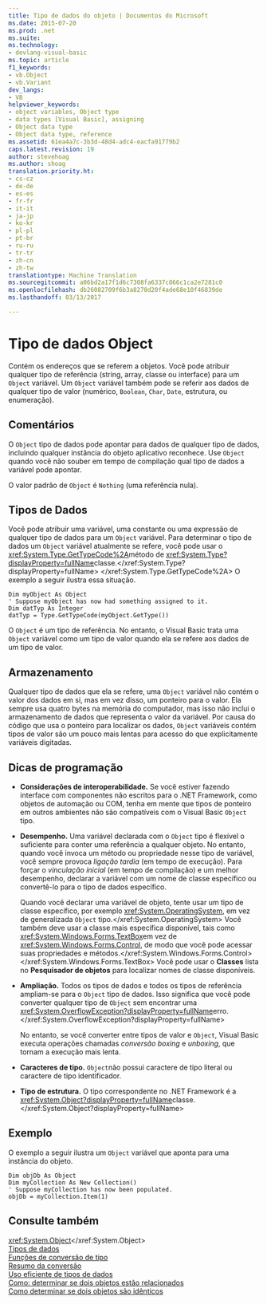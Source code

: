 ```yaml
---
title: Tipo de dados do objeto | Documentos do Microsoft
ms.date: 2015-07-20
ms.prod: .net
ms.suite: 
ms.technology:
- devlang-visual-basic
ms.topic: article
f1_keywords:
- vb.Object
- vb.Variant
dev_langs:
- VB
helpviewer_keywords:
- object variables, Object type
- data types [Visual Basic], assigning
- Object data type
- Object data type, reference
ms.assetid: 61ea4a7c-3b3d-48d4-adc4-eacfa91779b2
caps.latest.revision: 19
author: stevehoag
ms.author: shoag
translation.priority.ht:
- cs-cz
- de-de
- es-es
- fr-fr
- it-it
- ja-jp
- ko-kr
- pl-pl
- pt-br
- ru-ru
- tr-tr
- zh-cn
- zh-tw
translationtype: Machine Translation
ms.sourcegitcommit: a06bd2a17f1d6c7308fa6337c866c1ca2e7281c0
ms.openlocfilehash: db26082709f6b3a8278d20f4ade68e10f46839de
ms.lasthandoff: 03/13/2017

---
```

# <a name="object-data-type"></a>Tipo de dados Object
Contém os endereços que se referem a objetos. Você pode atribuir qualquer tipo de referência (string, array, classe ou interface) para um `Object` variável. Um `Object` variável também pode se referir aos dados de qualquer tipo de valor (numérico, `Boolean`, `Char`, `Date`, estrutura, ou enumeração).  
  
## <a name="remarks"></a>Comentários  
 O `Object` tipo de dados pode apontar para dados de qualquer tipo de dados, incluindo qualquer instância do objeto aplicativo reconhece. Use `Object` quando você não souber em tempo de compilação qual tipo de dados a variável pode apontar.  
  
 O valor padrão de `Object` é `Nothing` (uma referência nula).  
  
## <a name="data-types"></a>Tipos de Dados  
 Você pode atribuir uma variável, uma constante ou uma expressão de qualquer tipo de dados para um `Object` variável. Para determinar o tipo de dados um `Object` variável atualmente se refere, você pode usar o <xref:System.Type.GetTypeCode%2A>método de <xref:System.Type?displayProperty=fullName>classe.</xref:System.Type?displayProperty=fullName> </xref:System.Type.GetTypeCode%2A> O exemplo a seguir ilustra essa situação.  
  
```  
Dim myObject As Object  
' Suppose myObject has now had something assigned to it.  
Dim datTyp As Integer  
datTyp = Type.GetTypeCode(myObject.GetType())  
```  
  
 O `Object` é um tipo de referência. No entanto, o Visual Basic trata uma `Object` variável como um tipo de valor quando ela se refere aos dados de um tipo de valor.  
  
## <a name="storage"></a>Armazenamento  
 Qualquer tipo de dados que ela se refere, uma `Object` variável não contém o valor dos dados em si, mas em vez disso, um ponteiro para o valor. Ela sempre usa quatro bytes na memória do computador, mas isso não inclui o armazenamento de dados que representa o valor da variável. Por causa do código que usa o ponteiro para localizar os dados, `Object` variáveis contém tipos de valor são um pouco mais lentas para acesso do que explicitamente variáveis digitadas.  
  
## <a name="programming-tips"></a>Dicas de programação  
  
-   **Considerações de interoperabilidade.** Se você estiver fazendo interface com componentes não escritos para o .NET Framework, como objetos de automação ou COM, tenha em mente que tipos de ponteiro em outros ambientes não são compatíveis com o Visual Basic `Object` tipo.  
  
-   **Desempenho.** Uma variável declarada com o `Object` tipo é flexível o suficiente para conter uma referência a qualquer objeto. No entanto, quando você invoca um método ou propriedade nesse tipo de variável, você sempre provoca *ligação tardia* (em tempo de execução). Para forçar o *vinculação inicial* (em tempo de compilação) e um melhor desempenho, declarar a variável com um nome de classe específico ou convertê-lo para o tipo de dados específico.  
  
     Quando você declarar uma variável de objeto, tente usar um tipo de classe específico, por exemplo <xref:System.OperatingSystem>, em vez de generalizada `Object` tipo.</xref:System.OperatingSystem> Você também deve usar a classe mais específica disponível, tais como <xref:System.Windows.Forms.TextBox>em vez de <xref:System.Windows.Forms.Control>, de modo que você pode acessar suas propriedades e métodos.</xref:System.Windows.Forms.Control> </xref:System.Windows.Forms.TextBox> Você pode usar o **Classes** lista no **Pesquisador de objetos** para localizar nomes de classe disponíveis.  
  
-   **Ampliação.** Todos os tipos de dados e todos os tipos de referência ampliam-se para o `Object` tipo de dados. Isso significa que você pode converter qualquer tipo de `Object` sem encontrar uma <xref:System.OverflowException?displayProperty=fullName>erro.</xref:System.OverflowException?displayProperty=fullName>  
  
     No entanto, se você converter entre tipos de valor e `Object`, Visual Basic executa operações chamadas *conversão boxing* e *unboxing*, que tornam a execução mais lenta.  
  
-   **Caracteres de tipo.** `Object`não possui caractere de tipo literal ou caractere de tipo identificador.  
  
-   **Tipo de estrutura.** O tipo correspondente no .NET Framework é a <xref:System.Object?displayProperty=fullName>classe.</xref:System.Object?displayProperty=fullName>  
  
## <a name="example"></a>Exemplo  
 O exemplo a seguir ilustra um `Object` variável que aponta para uma instância do objeto.  
  
```  
Dim objDb As Object  
Dim myCollection As New Collection()  
' Suppose myCollection has now been populated.  
objDb = myCollection.Item(1)  
```  
  
## <a name="see-also"></a>Consulte também  
 <xref:System.Object></xref:System.Object>   
 [Tipos de dados](../../../visual-basic/language-reference/data-types/data-type-summary.md)   
 [Funções de conversão de tipo](../../../visual-basic/language-reference/functions/type-conversion-functions.md)   
 [Resumo da conversão](../../../visual-basic/language-reference/keywords/conversion-summary.md)   
 [Uso eficiente de tipos de dados](../../../visual-basic/programming-guide/language-features/data-types/efficient-use-of-data-types.md)   
 [Como: determinar se dois objetos estão relacionados](../../../visual-basic/programming-guide/language-features/variables/how-to-determine-whether-two-objects-are-related.md)   
 [Como determinar se dois objetos são idênticos](../../../visual-basic/programming-guide/language-features/variables/how-to-determine-whether-two-objects-are-identical.md)
